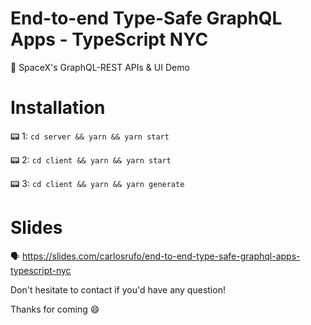 # End-to-end Type-Safe GraphQL Apps - TypeScript NYC
🚀 SpaceX's GraphQL-REST APIs &amp; UI Demo

# Installation

📟 1: `cd server && yarn && yarn start`

📟 2: `cd client && yarn && yarn start`

📟 3: `cd client && yarn && yarn generate`

# Slides

🗣 https://slides.com/carlosrufo/end-to-end-type-safe-graphql-apps-typescript-nyc

Don't hesitate to contact if you'd have any question!

Thanks for coming 😄
